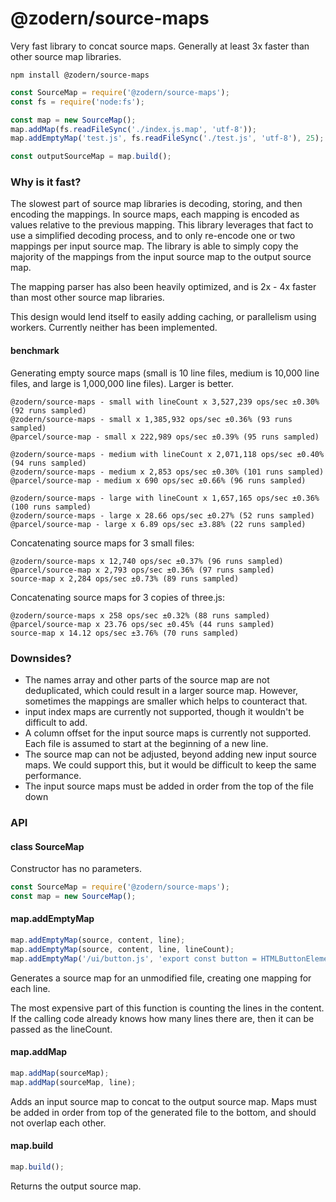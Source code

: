 # @zodern/source-maps

Very fast library to concat source maps. Generally at least 3x faster than other source map libraries.

```
npm install @zodern/source-maps
```

```js
const SourceMap = require('@zodern/source-maps');
const fs = require('node:fs');

const map = new SourceMap();
map.addMap(fs.readFileSync('./index.js.map', 'utf-8'));
map.addEmptyMap('test.js', fs.readFileSync('./test.js', 'utf-8'), 25);

const outputSourceMap = map.build();
```

### Why is it fast?

The slowest part of source map libraries is decoding, storing, and then encoding the mappings.
In source maps, each mapping is encoded as values relative to the previous mapping. This library leverages that fact to use a simplified decoding process, and to only re-encode one or two mappings per input source map. The library is able to simply copy the majority of the mappings from the input source map to the output source map.

The mapping parser has also been heavily optimized, and is 2x - 4x faster than most other source map libraries.

This design would lend itself to easily adding caching, or parallelism using workers. Currently neither has been implemented.

#### benchmark

Generating empty source maps (small is 10 line files, medium is 10,000 line files, and large is 1,000,000 line files).
Larger is better.
```
@zodern/source-maps - small with lineCount x 3,527,239 ops/sec ±0.30% (92 runs sampled)
@zodern/source-maps - small x 1,385,932 ops/sec ±0.36% (93 runs sampled)
@parcel/source-map - small x 222,989 ops/sec ±0.39% (95 runs sampled)

@zodern/source-maps - medium with lineCount x 2,071,118 ops/sec ±0.40% (94 runs sampled)
@zodern/source-maps - medium x 2,853 ops/sec ±0.30% (101 runs sampled)
@parcel/source-map - medium x 690 ops/sec ±0.66% (96 runs sampled)

@zodern/source-maps - large with lineCount x 1,657,165 ops/sec ±0.36% (100 runs sampled)
@zodern/source-maps - large x 28.66 ops/sec ±0.27% (52 runs sampled)
@parcel/source-map - large x 6.89 ops/sec ±3.88% (22 runs sampled)
```

Concatenating source maps for 3 small files:

```
@zodern/source-maps x 12,740 ops/sec ±0.37% (96 runs sampled)
@parcel/source-map x 2,793 ops/sec ±0.36% (97 runs sampled)
source-map x 2,284 ops/sec ±0.73% (89 runs sampled)
```

Concatenating source maps for 3 copies of three.js:
```
@zodern/source-maps x 258 ops/sec ±0.32% (88 runs sampled)
@parcel/source-map x 23.76 ops/sec ±0.45% (44 runs sampled)
source-map x 14.12 ops/sec ±3.76% (70 runs sampled)
```

### Downsides?

- The names array and other parts of the source map are not deduplicated, which could result in a larger source map. However, sometimes the mappings are smaller which helps to counteract that.
- input index maps are currently not supported, though it wouldn't be difficult to add.
- A column offset for the input source maps is currently not supported. Each file is assumed to start at the beginning of a new line.
- The source map can not be adjusted, beyond adding new input source maps. We could support this, but it would be difficult to keep the same performance.
- The input source maps must be added in order from the top of the file down

### API

#### class SourceMap

Constructor has no parameters.

```js
const SourceMap = require('@zodern/source-maps');
const map = new SourceMap();
```

#### map.addEmptyMap

```js
map.addEmptyMap(source, content, line);
map.addEmptyMap(source, content, line, lineCount);
map.addEmptyMap('/ui/button.js', 'export const button = HTMLButtonElement', 2);
```

Generates a source map for an unmodified file, creating one mapping for each line.

The most expensive part of this function is counting the lines in the content. If the calling code already knows how many lines there are, then it can be passed as the lineCount.

#### map.addMap

```js
map.addMap(sourceMap);
map.addMap(sourceMap, line);
```

Adds an input source map to concat to the output source map. Maps must be added in order from top of the generated file to the bottom, and should not overlap each other.

#### map.build

```js
map.build();
```

Returns the output source map.
